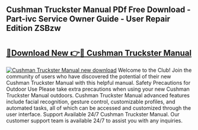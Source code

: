 ## Cushman Truckster Manual PDf Free Download - Part-ivc Service Owner Guide - User Repair Edition ZSBzw

# <h2><a href="http://bc41290.oget.top/?id=Cushman+Truckster+Manual">🔗Download New 👉🔴 Cushman Truckster Manual</a></h2>

[![Cushman Truckster Manual new download](https://i.imgur.com/5g1atiW.png)](http://bc41290.oget.top/?id=Cushman+Truckster+Manual)
Welcome to the Club! Join the community of users who have discovered the potential of their new Cushman Truckster Manual with this helpful manual. Safety Precautions for Outdoor Use Please take extra precautions when using your new Cushman Truckster Manual outdoors. Cushman Truckster Manual advanced features include facial recognition, gesture control, customizable profiles, and automated tasks, all of which can be accessed and customized through the user interface. Support Available 24/7 Cushman Truckster Manual. Our customer support team is available 24/7 to assist you with any inquiries.

